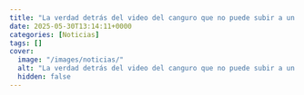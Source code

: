 ```yaml
---
title: "La verdad detrás del video del canguro que no puede subir a un vuelo"
date: 2025-05-30T13:14:11+0000
categories: [Noticias]
tags: []
cover:
  image: "/images/noticias/"
  alt: "La verdad detrás del video del canguro que no puede subir a un vuelo"
  hidden: false
---
```



